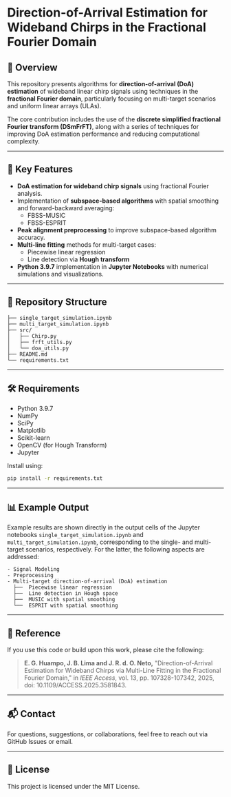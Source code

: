 # Direction-of-Arrival Estimation for Wideband Chirps in the Fractional Fourier Domain

## 📖 Overview

This repository presents algorithms for **direction-of-arrival (DoA) estimation** of wideband linear chirp signals using techniques in the **fractional Fourier domain**, particularly focusing on multi-target scenarios and uniform linear arrays (ULAs).

The core contribution includes the use of the **discrete simplified fractional Fourier transform (DSmFrFT)**, along with a series of techniques for improving DoA estimation performance and reducing computational complexity.

---

## 🧠 Key Features

- **DoA estimation for wideband chirp signals** using fractional Fourier analysis.
- Implementation of **subspace-based algorithms** with spatial smoothing and forward-backward averaging:
  - FBSS-MUSIC
  - FBSS-ESPRIT
- **Peak alignment preprocessing** to improve subspace-based algorithm accuracy.
- **Multi-line fitting** methods for multi-target cases:
  - Piecewise linear regression
  - Line detection via **Hough transform**
- **Python 3.9.7** implementation in **Jupyter Notebooks** with numerical simulations and visualizations.

---

## 📁 Repository Structure

```
├── single_target_simulation.ipynb
├── multi_target_simulation.ipynb
├── src/
│   ├── Chirp.py
│   ├── frft_utils.py
│   └── doa_utils.py
├── README.md
└── requirements.txt
```

---

## 🛠 Requirements

- Python 3.9.7
- NumPy
- SciPy
- Matplotlib
- Scikit-learn
- OpenCV (for Hough Transform)
- Jupyter

Install using:

```bash
pip install -r requirements.txt
```

---

## 📊 Example Output

Example results are shown directly in the output cells of the Jupyter notebooks `single_target_simulation.ipynb` and `multi_target_simulation.ipynb`,  corresponding to the single- and multi-target scenarios, respectively. For the latter, the following aspects are addressed:
```
- Signal Modeling
- Preprocessing
- Multi-target direction-of-arrival (DoA) estimation
  ├──  Piecewise linear regression
  ├──  Line detection in Hough space
  ├──  MUSIC with spatial smoothing
  └──  ESPRIT with spatial smoothing
```
---

## 📄 Reference

If you use this code or build upon this work, please cite the following:

> **E. G. Huampo, J. B. Lima and J. R. d. O. Neto,** "Direction-of-Arrival Estimation for Wideband Chirps via Multi-Line Fitting in the Fractional Fourier Domain," in *IEEE Access*, vol. 13, pp. 107328-107342, 2025, doi: 10.1109/ACCESS.2025.3581843.

---

## 📬 Contact

For questions, suggestions, or collaborations, feel free to reach out via GitHub Issues or email.

---

## 📜 License

This project is licensed under the MIT License.
